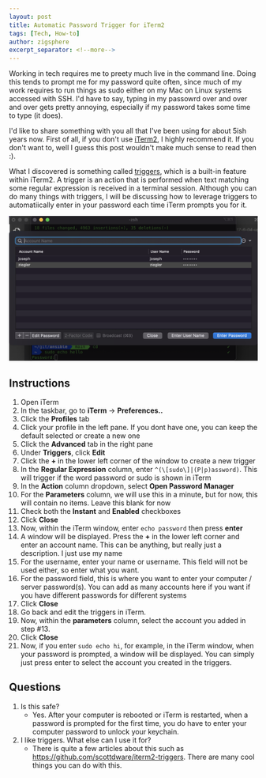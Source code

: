 ```yaml
---
layout: post
title: Automatic Password Trigger for iTerm2
tags: [Tech, How-to]
author: zigsphere
excerpt_separator: <!--more-->
---
```


Working in tech requires me to preety much live in the command line. Doing this tends to prompt me for my password quite often, since much of my work requires to run things as sudo either on my Mac on Linux systems accessed with SSH. I'd have to say, typing in my passowrd over and over and over gets pretty annoying, especially if my password takes some time to type (it does).

I'd like to share something with you all that I've been using for about 5ish years now. First of all, if you don't use [iTerm2](https://iterm2.com/), I highly recommend it. If you don't want to, well I guess this post wouldn't make much sense to read then :).

What I discovered is something called [triggers](https://iterm2.com/documentation-triggers.html), which is a built-in feature within iTerm2. A trigger is an action that is performed when text matching some regular expression is received in a terminal session. Although you can do many things with triggers, I will be discussing how to leverage triggers to automatiically enter in your password each time iTerm prompts you for it.

<center><img src="https://github.com/zigsphere/zigsphere.github.io/blob/main/assets/images/triggers/trigger.png" width="800" alt="Trigger"></center>

## Instructions

1. Open iTerm
2. In the taskbar, go to **iTerm** -> **Preferences..**
3. Click the **Profiles** tab
4. Click your profile in the left pane. If you dont have one, you can keep the default selected or create a new one
5. Click the **Advanced** tab in the right pane
6. Under **Triggers**, click **Edit**
7. Click the **+** in the lower left corner of the window to create a new trigger
8. In the **Regular Expression** column, enter `^(\[sudo\]|(P|p)assword)`. This will trigger if the word password or sudo is shown in iTerm
9. In the **Action** column dropdown, select **Open Password Manager**
10. For the **Parameters** column, we will use this in a minute, but for now, this will contain no items. Leave this blank for now
11. Check both the **Instant** and **Enabled** checkboxes
12. Click **Close**
12. Now, within the iTerm window, enter `echo password` then press **enter**
13. A window will be displayed. Press the **+** in the lower left corner and enter an account name. This can be anything, but really just a description. I just use my name
14. For the username, enter your name or username. This field will not be used either, so enter what you want. 
15. For the password field, this is where you want to enter your computer / server password(s). You can add as many accounts here if you want if you have different passwords for different systems
16. Click **Close**
17. Go back and edit the triggers in iTerm.
18. Now, within the **parameters** column, select the account you added in step #13.
19. Click **Close**
20. Now, if you enter `sudo echo hi`, for example, in the iTerm window, when your password is prompted, a window will be displayed. You can simply just press enter to select the account you created in the triggers.


## Questions
1. Is this safe?
    - Yes. After your computer is rebooted or iTerm is restarted, when a password is prompted for the first time, you do have to enter your computer password to unlock your keychain.
2. I like triggers. What else can I use it for?
    - There is quite a few articles about this such as https://github.com/scottdware/iterm2-triggers. There are many cool things you can do with this.